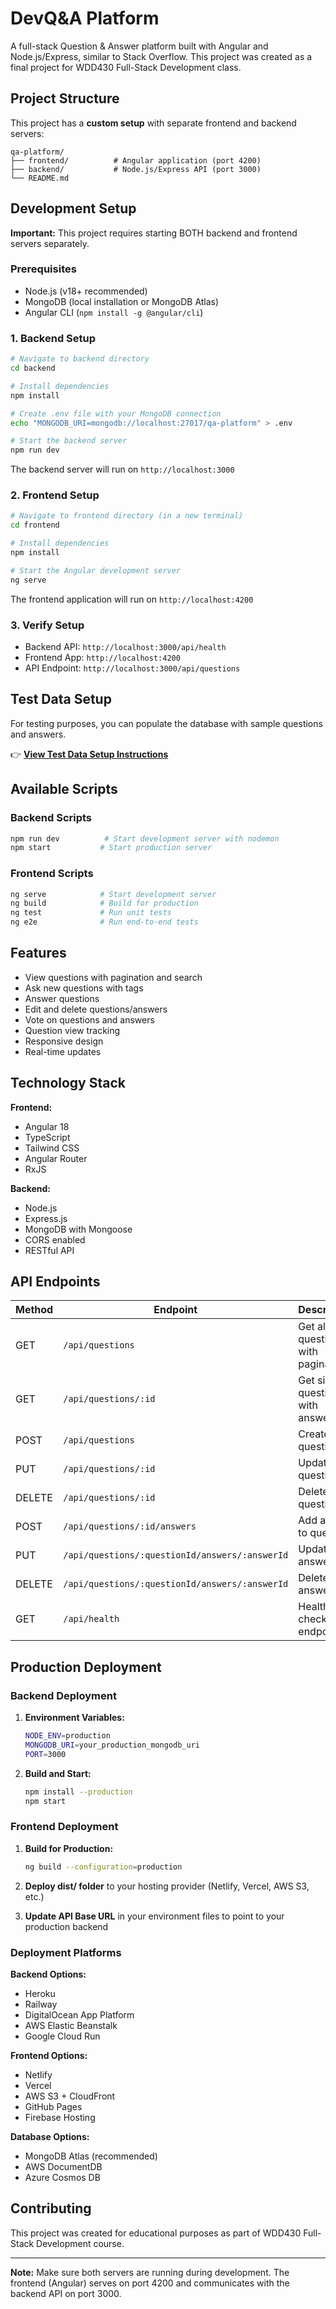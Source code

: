 # DevQ&A Platform

A full-stack Question & Answer platform built with Angular and Node.js/Express, similar to Stack Overflow. This project was created as a final project for WDD430 Full-Stack Development class.

## Project Structure

This project has a **custom setup** with separate frontend and backend servers:

```
qa-platform/
├── frontend/          # Angular application (port 4200)
├── backend/           # Node.js/Express API (port 3000)
└── README.md
```

## Development Setup

**Important:** This project requires starting BOTH backend and frontend servers separately.

### Prerequisites

- Node.js (v18+ recommended)
- MongoDB (local installation or MongoDB Atlas)
- Angular CLI (`npm install -g @angular/cli`)

### 1. Backend Setup

```bash
# Navigate to backend directory
cd backend

# Install dependencies
npm install

# Create .env file with your MongoDB connection
echo "MONGODB_URI=mongodb://localhost:27017/qa-platform" > .env

# Start the backend server
npm run dev
```

The backend server will run on `http://localhost:3000`

### 2. Frontend Setup

```bash
# Navigate to frontend directory (in a new terminal)
cd frontend

# Install dependencies
npm install

# Start the Angular development server
ng serve
```

The frontend application will run on `http://localhost:4200`

### 3. Verify Setup

- Backend API: `http://localhost:3000/api/health`
- Frontend App: `http://localhost:4200`
- API Endpoint: `http://localhost:3000/api/questions`

##  Test Data Setup

For testing purposes, you can populate the database with sample questions and answers.

👉 **[View Test Data Setup Instructions](./backend/TEST_DATA_SETUP.md)**

##  Available Scripts

### Backend Scripts
```bash
npm run dev          # Start development server with nodemon
npm start           # Start production server
```

### Frontend Scripts
```bash
ng serve            # Start development server
ng build            # Build for production
ng test             # Run unit tests
ng e2e              # Run end-to-end tests
```

## Features

- View questions with pagination and search
- Ask new questions with tags
- Answer questions
- Edit and delete questions/answers
- Vote on questions and answers
- Question view tracking
- Responsive design
- Real-time updates

## Technology Stack

**Frontend:**
- Angular 18
- TypeScript
- Tailwind CSS
- Angular Router
- RxJS

**Backend:**
- Node.js
- Express.js
- MongoDB with Mongoose
- CORS enabled
- RESTful API

##  API Endpoints

| Method | Endpoint | Description |
|--------|----------|-------------|
| GET | `/api/questions` | Get all questions with pagination |
| GET | `/api/questions/:id` | Get single question with answers |
| POST | `/api/questions` | Create new question |
| PUT | `/api/questions/:id` | Update question |
| DELETE | `/api/questions/:id` | Delete question |
| POST | `/api/questions/:id/answers` | Add answer to question |
| PUT | `/api/questions/:questionId/answers/:answerId` | Update answer |
| DELETE | `/api/questions/:questionId/answers/:answerId` | Delete answer |
| GET | `/api/health` | Health check endpoint |

##  Production Deployment

### Backend Deployment

1. **Environment Variables:**
   ```bash
   NODE_ENV=production
   MONGODB_URI=your_production_mongodb_uri
   PORT=3000
   ```

2. **Build and Start:**
   ```bash
   npm install --production
   npm start
   ```

### Frontend Deployment

1. **Build for Production:**
   ```bash
   ng build --configuration=production
   ```

2. **Deploy dist/ folder** to your hosting provider (Netlify, Vercel, AWS S3, etc.)

3. **Update API Base URL** in your environment files to point to your production backend

### Deployment Platforms

**Backend Options:**
- Heroku
- Railway
- DigitalOcean App Platform
- AWS Elastic Beanstalk
- Google Cloud Run

**Frontend Options:**
- Netlify
- Vercel
- AWS S3 + CloudFront
- GitHub Pages
- Firebase Hosting

**Database Options:**
- MongoDB Atlas (recommended)
- AWS DocumentDB
- Azure Cosmos DB

## Contributing

This project was created for educational purposes as part of WDD430 Full-Stack Development course.

---

**Note:** Make sure both servers are running during development. The frontend (Angular) serves on port 4200 and communicates with the backend API on port 3000.
